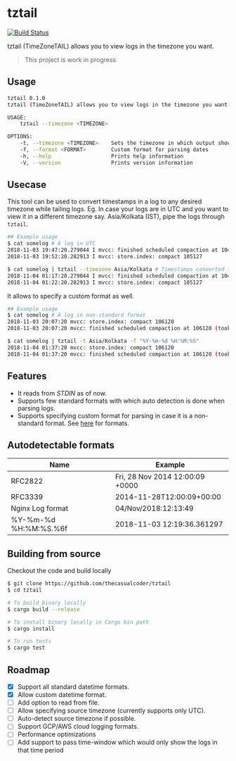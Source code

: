 # tztail

[![Build Status](https://travis-ci.org/thecasualcoder/tztail.svg?branch=master)](https://travis-ci.org/thecasualcoder/tztail)

tztail (TimeZoneTAIL) allows you to view logs in the timezone you want.

> This project is work in progress

## Usage

```bash
tztail 0.1.0
tztail (TimeZoneTAIL) allows you to view logs in the timezone you want

USAGE:
    tztail --timezone <TIMEZONE>

OPTIONS:
    -t, --timezone <TIMEZONE>    Sets the timezone in which output should be printed
    -f, --format <FORMAT>        Custom format for parsing dates
    -h, --help                   Prints help information
    -V, --version                Prints version information
```

## Usecase

This tool can be used to convert timestamps in a log to any desired timezone while tailing logs. Eg. In case your logs are in UTC and you want to view it in a different timezone say. Asia/Kolkata (IST), pipe the logs through `tztail`.

```bash
## Example usage
$ cat somelog # A log in UTC
2018-11-03 19:47:20.279044 I mvcc: finished scheduled compaction at 104794 (took 748.443µs)
2018-11-03 19:52:20.282913 I mvcc: store.index: compact 105127

$ cat somelog | tztail --timezone Asia/Kolkata # Timestamps converted to IST
2018-11-04 01:17:20.279044 I mvcc: finished scheduled compaction at 104794 (took 748.443µs)
2018-11-04 01:22:20.282913 I mvcc: store.index: compact 105127
```

It allows to specify a custom format as well.

```bash
## Example usage
$ cat somelog # A log in non-standard format
2018-11-03 20:07:20 mvcc: store.index: compact 106120
2018-11-03 20:07:20 mvcc: finished scheduled compaction at 106120 (took 933.25µs)

$ cat somelog | tztail -t Asia/Kolkata -f "%Y-%m-%d %H:%M:%S"
2018-11-04 01:37:20 mvcc: store.index: compact 106120
2018-11-04 01:37:20 mvcc: finished scheduled compaction at 106120 (took 933.25µs)
```

## Features

- It reads from _STDIN_ as of now.
- Supports few standard formats with which auto detection is done when parsing logs.
- Supports specifying custom format for parsing in case it is a non-standard format. See [here](https://docs.rs/chrono/0.4.6/chrono/format/strftime/index.html#specifiers) for formats.

## Autodetectable formats

| Name                  | Example                         |
| --------------------- | ------------------------------- |
| RFC2822               | Fri, 28 Nov 2014 12:00:09 +0000 |
| RFC3339               | 2014-11-28T12:00:09+00:00       |
| Nginx Log format      | 04/Nov/2018:12:13:49            |
| %Y-%m-%d %H:%M:%S.%6f | 2018-11-03 12:19:36.361297      |

## Building from source

Checkout the code and build locally

```bash
$ git clone https://github.com/thecasualcoder/tztail
$ cd tztail

# To build binary locally
$ cargo build --release

# To install binary locally in Cargo bin path
$ cargo install

# To run tests
$ cargo test
```

## Roadmap

* [x] Support all standard datetime formats.
* [x] Allow custom datetime format.
* [ ] Add option to read from file.
* [ ] Allow specifying source timezone (currently supports only UTC).
* [ ] Auto-detect source timezone if possible.
* [ ] Support GCP/AWS cloud logging formats.
* [ ] Performance optimizations
* [ ] Add support to pass time-window which would only show the logs in that time period